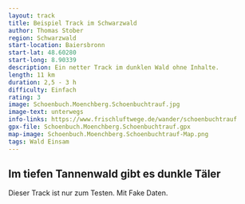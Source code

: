 ```yaml
---
layout: track
title: Beispiel Track im Schwarzwald
author: Thomas Stober
region: Schwarzwald
start-location: Baiersbronn
start-lat: 48.60280
start-long: 8.90339
description: Ein netter Track im dunklen Wald ohne Inhalte.
length: 11 km
duration: 2,5 - 3 h
difficulty: Einfach
rating: 3
image: Schoenbuch.Moenchberg.Schoenbuchtrauf.jpg
image-text: unterwegs
info-links: https://www.frischluftwege.de/wander/schoenbuchtrauf
gpx-file: Schoenbuch.Moenchberg.Schoenbuchtrauf.gpx
map-image: Schoenbuch.Moenchberg.Schoenbuchtrauf-Map.png
tags: Wald Einsam
---
```


## Im tiefen Tannenwald gibt es dunkle Täler
Dieser Track ist nur zum Testen. Mit Fake Daten.



